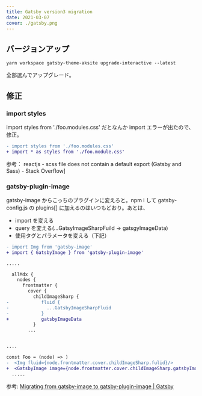 ```yaml
---
title: Gatsby version3 migration
date: 2021-03-07
cover: ./gatsby.png
---
```


 
## バージョンアップ
```
yarn workspace gatsby-theme-aksite upgrade-interactive --latest
```

全部選んでアップグレード。

## 修正

### import styles

 import styles from './foo.modules.css' だとなんか import エラーが出たので、修正。


 ```diff
 - import styles from './foo.modules.css'
 + import * as styles from './foo.module.css'
  ```

参考： <LinkOpenGraph url="https://stackoverflow.com/questions/66500985/scss-file-does-not-contain-a-default-export-gatsby-and-sass">reactjs - scss file does not contain a default export (Gatsby and Sass) - Stack Overflow]</LinkOpenGraph>

### gatsby-plugin-image
gatsby-image からこっちのプラグインに変えろと。npm i して gatsby-config.js の plugins[] に加えるのはいつもどおり。あとは、

- import を変える
- query を変える(...GatsyImageSharpFuild -> gatsgyImageData)
- 使用タグとパラメータを変える（下記）

```diff
- import Img from 'gatsby-image'
+ import { GatsbyImage } from 'gatsby-plugin-image'

.....

  allMdx {
    nodes {
      frontmatter {
        cover {
          childImageSharp {
-            fluid {
-              ...GatsbyImageSharpFluid
-            }
+            gatsbyImageData
          }
        ...


....

const Foo = (node) => )
-  <Img fluid={node.frontmatter.cover.childImageSharp.fulid}/>
+  <GatsbyImage image={node.frontmatter.cover.childImageSharp.gatsbyImageData} />
  .....
```


参考: [Migrating from gatsby\-image to gatsby\-plugin\-image \| Gatsby](https://www.gatsbyjs.com/docs/reference/release-notes/image-migration-guide/)